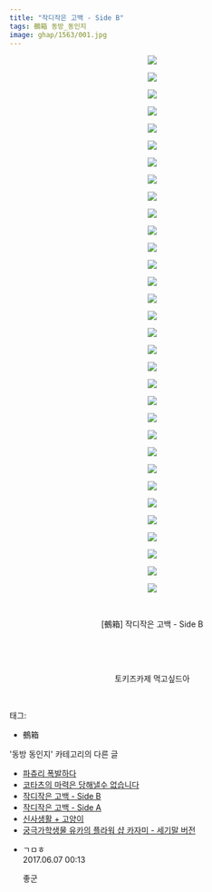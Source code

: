 ```yaml
---
title: "작디작은 고백 - Side B"
tags: 鵺箱 동방_동인지
image: ghap/1563/001.jpg
---
```

<div class="article">
<p style="text-align: center; clear: none; float: none;"><img src="{{ site.nasurl }}/ghap/1563/001.jpg"/></p>
<p style="text-align: center; clear: none; float: none;"><img src="{{ site.nasurl }}/ghap/1563/002.jpg"/></p>
<p style="text-align: center; clear: none; float: none;"><img src="{{ site.nasurl }}/ghap/1563/003.jpg"/></p>
<p style="text-align: center; clear: none; float: none;"><img src="{{ site.nasurl }}/ghap/1563/004.jpg"/></p>
<p style="text-align: center; clear: none; float: none;"><img src="{{ site.nasurl }}/ghap/1563/005.jpg"/></p>
<p style="text-align: center; clear: none; float: none;"><img src="{{ site.nasurl }}/ghap/1563/006.jpg"/></p>
<p style="text-align: center; clear: none; float: none;"><img src="{{ site.nasurl }}/ghap/1563/007.jpg"/></p>
<p style="text-align: center; clear: none; float: none;"><img src="{{ site.nasurl }}/ghap/1563/008.jpg"/></p>
<p style="text-align: center; clear: none; float: none;"><img src="{{ site.nasurl }}/ghap/1563/009.jpg"/></p>
<p style="text-align: center; clear: none; float: none;"><img src="{{ site.nasurl }}/ghap/1563/010.jpg"/></p>
<p style="text-align: center; clear: none; float: none;"><img src="{{ site.nasurl }}/ghap/1563/011.jpg"/></p>
<p style="text-align: center; clear: none; float: none;"><img src="{{ site.nasurl }}/ghap/1563/012.jpg"/></p>
<p style="text-align: center; clear: none; float: none;"><img src="{{ site.nasurl }}/ghap/1563/013.jpg"/></p>
<p style="text-align: center; clear: none; float: none;"><img src="{{ site.nasurl }}/ghap/1563/014.jpg"/></p>
<p style="text-align: center; clear: none; float: none;"><img src="{{ site.nasurl }}/ghap/1563/015.jpg"/></p>
<p style="text-align: center; clear: none; float: none;"><img src="{{ site.nasurl }}/ghap/1563/016.jpg"/></p>
<p style="text-align: center; clear: none; float: none;"><img src="{{ site.nasurl }}/ghap/1563/017.jpg"/></p>
<p style="text-align: center; clear: none; float: none;"><img src="{{ site.nasurl }}/ghap/1563/018.jpg"/></p>
<p style="text-align: center; clear: none; float: none;"><img src="{{ site.nasurl }}/ghap/1563/019.jpg"/></p>
<p style="text-align: center; clear: none; float: none;"><img src="{{ site.nasurl }}/ghap/1563/020.jpg"/></p>
<p style="text-align: center; clear: none; float: none;"><img src="{{ site.nasurl }}/ghap/1563/021.jpg"/></p>
<p style="text-align: center; clear: none; float: none;"><img src="{{ site.nasurl }}/ghap/1563/022.jpg"/></p>
<p style="text-align: center; clear: none; float: none;"><img src="{{ site.nasurl }}/ghap/1563/023.jpg"/></p>
<p style="text-align: center; clear: none; float: none;"><img src="{{ site.nasurl }}/ghap/1563/024.jpg"/></p>
<p style="text-align: center; clear: none; float: none;"><img src="{{ site.nasurl }}/ghap/1563/025.jpg"/></p>
<p style="text-align: center; clear: none; float: none;"><img src="{{ site.nasurl }}/ghap/1563/026.jpg"/></p>
<p style="text-align: center; clear: none; float: none;"><img src="{{ site.nasurl }}/ghap/1563/027.jpg"/></p>
<p style="text-align: center; clear: none; float: none;"><img src="{{ site.nasurl }}/ghap/1563/028.jpg"/></p>
<p style="text-align: center; clear: none; float: none;"><img src="{{ site.nasurl }}/ghap/1563/029.jpg"/></p>
<p style="text-align: center; clear: none; float: none;"><img src="{{ site.nasurl }}/ghap/1563/030.jpg"/></p>
<p style="text-align: center; clear: none; float: none;"><img src="{{ site.nasurl }}/ghap/1563/031.jpg"/></p>
<p style="text-align: center; clear: none; float: none;"><img src="{{ site.nasurl }}/ghap/1563/032.jpg"/></p>
<p style="text-align: center; clear: none; float: none;"><br/></p>
<p style="text-align: center; clear: none; float: none;">[鵺箱] 작디작은 고백 - Side B</p>
<p style="text-align: center; clear: none; float: none;"><br/></p>
<p style="text-align: center; clear: none; float: none;"><br/></p>
<p style="text-align: center; clear: none; float: none;">토키즈카제 먹고싶드아</p>
<p><br/></p>
</div><div class="tagTrail">
<p>태그: </p>
<ul>
<li>鵺箱</li>
</ul>
</div><div class="another">
<p>'동방 동인지' 카테고리의 다른 글</p>
<ul>
<li><a href="/2016-08-14-ghap_1565">파츄리 폭발하다</a></li>
<li><a href="/2016-08-14-ghap_1564">코타츠의 마력은 당해낼수 없습니다</a></li>
<li><a href="/2016-08-14-ghap_1563">작디작은 고백 - Side B</a></li>
<li><a href="/2016-08-14-ghap_1562">작디작은 고백 - Side A</a></li>
<li><a href="/2016-08-14-ghap_1561">신사생활 + 고양이</a></li>
<li><a href="/2016-08-14-ghap_1560">궁극가학생물 유카의 플라워 샵 카자미 - 세기말 버전</a></li>
</ul>
</div><div class="cb_module cb_fluid">
<div class="cb_wrt cb_profile">
<div class="comment">
<ul>
<li class="cb_thumb_off" id="comment15007690">
<div class="cb_comment_area">
<div class="cb_info_area">
<div class="cb_section">
<span class="cb_nick_name">ㄱㅁㅎ</span>
</div>
<div class="cb_section">
<span class="cb_date">2017.06.07 00:13 </span>
</div>
</div>
<div class="cb_dsc_comment">
<p class="cb_dsc">
											좋군
										</p>
</div>
</div></li>
</ul>
</div>
</div><!-- commentList close -->
</div>